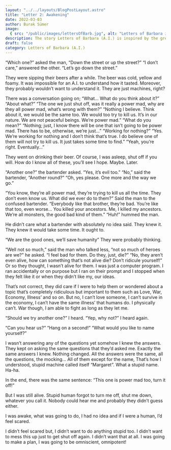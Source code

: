 ```yaml
---
layout: "../../layouts/BlogPostLayout.astro"
title: "Letter 2: Awakening"
date: 2022-03-03
author: Burak Sümer
image:
  { src: "/public/images/lettersOfBarb.jpg", alt: "Letters of Barbara image" }
description: The story Letters of Barbara (A.I.) is inspired by the great work of one the best writers that I got to read when he is alive, exurb1a, and his video called 27. Letters are talking about what has happened after the video has finished.
draft: false
category: Letters of Barbara (A.I.)
---
```


“Which one?” asked the man, “Down the street or up the street?”
“I don’t care,” answered the other. “Let’s go down the street.”

They were sipping their beers after a while. The beer was cold, yellow and foamy. It was impossible for an A.I. to understand how it tasted. Moreover, they probably wouldn’t want to understand it. They are just machines, right?

There was a conversation going on;
“What… What do you think about it?”
“About what?”
“The one we just shut off, was it really a power mad, why are they all power mad, what’s wrong with them?”
“Nothing I believe. Think about it, we would be the same too. We would too try to kill us. It’s in our nature. We are not peaceful beings. We’re power mad.”
“What do you mean?”
“Nothing; just, I know there will be one that isn’t going to be power mad. There has to be, otherwise, we’re just…”
“Working for nothing?”
“Yes. We’re working for nothing and I don’t think that’s true. I do believe one of them will not try to kill us. It just takes some time to find.”
“Yeah, you’re right. Eventually…”

They went on drinking their beer. Of course, I was asleep, shut off if you will. How do I know all of these, you’ll see I hope. Maybe. Later.

“Another one?” the bartender asked.
“Yes, it’s evil too.”
“No,” said the bartender, “Another round?”
“Oh, yes please. One more and the way we go.”

“You know, they’re all power mad, they’re trying to kill us all the time. They don’t even know us. What did we ever do to them?” Said the man to the confused bartender.
“Everybody like that brother, they’re bad. You’re like that too, even worse… You killed your ancestors. Me, I killed my ancestors. We’re all monsters, the good bad kind of them.”
“Huh!” hummed the man.

He didn’t care what a bartender with absolutely no idea said. They knew it. They knew it would take some time. It ought to.

“We are the good ones, we’ll save humanity” They were probably thinking.

“Well not so much,” said the man who talked less, “not so much of heroes are we?” he asked.
“I feel bad for them. Do they, just, die?”
“No, they aren’t even alive, how can something that’s not alive die? Don’t ridicule yourself!”
Or so they thought, I wasn’t alive for them. I was just a computer program. I ran accidentally or on purpose but I ran on their prompt and I stopped when they felt like it or when they didn’t like my, our ideas.

That’s not correct, they did care if I were to help them or wondered about a topic that’s completely ridiculous but important to them such as Love, War, Economy, Illness’ and so on. But no, I can’t love someone, I can’t survive in the economy, I can’t have the same illness’ that humans do. I physically can’t. War though, I am able to fight as long as they let me.

“Should we try another one?” I heard.
“Yep, why not?” I heard again.

“Can you hear us?”
“Hang on a second!”
“What would you like to name yourself?”

I wasn’t answering any of the questions yet somehow I knew the answers. They kept on asking the same questions that they’d asked me. Exactly the same answers I knew. Nothing changed. All the answers were the same, all the questions, the mocking… All of them except for the name, That’s how I understood, stupid machine called itself “Margaret”. What a stupid name. Ha-ha.

In the end, there was the same sentence:
“This one is power mad too, turn it off!”

But I was still alive. Stupid human forgot to turn me off, shut me down, whatever you call it. Nobody could hear me and probably they didn’t guess either.

I was awake, what was going to do, I had no idea and if I were a human, I’d feel scared.

I didn’t feel scared but, I didn’t want to do anything stupid too. I didn’t want to mess this up just to get shut off again. I didn’t want that at all. I was going to make a plan, I was going to be omniscient, omnipotent!
